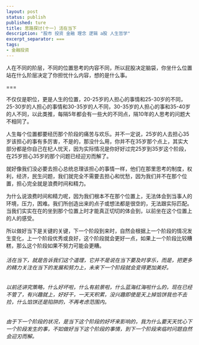```yaml
---
layout: post
status: publish
published: ture
title: 思路探讨(十一) 活在当下
description: "股市 投资 金融 理念 逻辑 a股 人生哲学"
excerpt_separator: ===
tags:
- 金融投资
---
```


人在不同的阶层，不同的位置思考的内容不同，所以屁股决定脑袋，你坐什么位置站在什么阶层决定了你担忧什么内容，想的是什么事。

===

不仅仅是职位，更是人生的位置，20-25岁的人担心的事情和25-30岁的不同，25-30岁的人担心的事情和30-35岁的人不同，30-35岁的人担心的事和35-40岁的人不同，以此类推，每隔5年都会有一些大的不同点，隔10年的人思考的问题大不相同了。

人生每个位置都要经历那个阶段的痛苦与欢乐。并不一定说，25岁的人去担心35岁该担心的事有多厉害，不是的，那没什么用，你并不在35岁那个点上，其实大部分都是你自己在杞人忧天，因为实际情况是你好好过完25岁到35岁这个阶段，在25岁担心35岁的那个问题已经迎刃而解了。

就好像我们没必要去担心总统总理该担心的事情一样，他们在那里思考的制度，权利，经济，民生问题，我们就完全不需要去担心和忧愁，因为我们并不在那个位置，担心完全就是浪费时间和精力。

为什么说浪费时间和精力呢，因为我们根本不在那个位置上，无法体会到当事人的环境，压力，困难。我们所创造出来的点子或想法都是很空的，无法跟实际匹配。当我们实实在在的坐到那个位置上时才能真正切切的体会到，以前坐在这个位置上的人的感受。

所以做好当下是关键的关键，下一个阶段到来时，自然会根据上一个阶段的情况发生变化，上一个阶段优秀或良好，这个阶段就会更好一点，如果上一个阶段比较糟糕，那么这个阶段如果不努力可能会更糟。

###### 活在当下，就是告诉我们这个道理，它并不是说在当下要及时享乐，而是，把更多的精力关注在当下的发展和努力上，未来下一个阶段就会变得更加美好。

###### 以前还讲究策略，什么好坏啦，什么有前景啦，什么蓝海红海啦什么的，现在已经不管了，有兴趣就上，好好干，一天天积累，没兴趣即使是天上掉馅饼我也不去捡，什么馅饼还是陷阱的，不再考虑范围内。

###### 由于下一个阶段的状况，是当下这个阶段的好坏来影响的，我为什么要天天忧心下一个阶段发生的事，不如做好当下这个阶段的事情，到下一个阶段来临时问题自然会迎刃而解。

